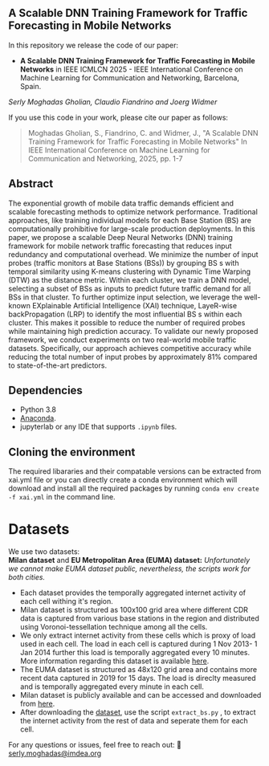 ## A Scalable DNN Training Framework for Traffic Forecasting in Mobile Networks

In this repository we release the code of our paper:
- **A Scalable DNN Training Framework for Traffic Forecasting in Mobile Networks** in IEEE ICMLCN 2025 - IEEE  International Conference on Machine Learning for Communication and Networking, Barcelona, Spain.

*Serly Moghadas Gholian, Claudio Fiandrino and Joerg Widmer*

If you use this code in your work, please cite our paper as follows: 
> Moghadas Gholian, S., Fiandrino, C. and Widmer, J., "A Scalable DNN Training Framework for Traffic Forecasting in Mobile Networks" In IEEE International Conference on Machine Learning for Communication and Networking, 2025, pp. 1-7

## Abstract

The exponential growth of mobile data traffic demands efficient and scalable forecasting methods to optimize network performance. Traditional approaches, like training individual models for each Base Station (BS) are computationally prohibitive for large-scale production deployments. In this paper, we propose a scalable Deep Neural Networks (DNN) training framework for mobile network traffic forecasting that reduces input redundancy and computational overhead. We minimize the number of input probes (traffic monitors at Base Stations (BSs)) by grouping BS s with temporal similarity using K-means clustering with Dynamic Time Warping (DTW) as the distance metric. Within each cluster, we train a DNN model, selecting a subset of BSs as inputs to predict future traffic demand for all BSs in that cluster. To further optimize input selection, we leverage the well-known EXplainable Artificial Intelligence (XAI) technique, LayeR-wise backPropagation (LRP) to identify the most influential BS s within each cluster. This makes it possible to reduce the number of required probes while maintaining high prediction accuracy. To validate our newly proposed framework, we conduct experiments on two real-world mobile traffic datasets. Specifically, our approach achieves competitive accuracy while reducing the total number of input probes by approximately 81% compared to state-of-the-art predictors.

## Dependencies 
- Python 3.8
- [Anaconda](https://www.anaconda.com/products/distribution). 
- jupyterlab or any IDE that supports `.ipynb` files.

## Cloning the environment
The required libararies and their compatable versions can be extracted from xai.yml file or you can directly create a conda environment which will download and install all the required packages by running `conda env create -f xai.yml` in the command line.

# Datasets
We use two datasets:\
**Milan dataset** and **EU Metropolitan Area (EUMA) dataset:**
*Unfortunately we cannot make EUMA dataset public, nevertheless, the scripts work for both cities.* 
- Each dataset provides the temporally aggregated internet activity of each cell withing it's region.
-  Milan dataset is structured as 100x100 grid area where different CDR data is captured from various base stations in the region and distributed using Voronoi-tessellation technique among all the cells.
- We only extract internet activity from these cells which is proxy of load used in each cell. The load in each cell is captured during 1 Nov 2013- 1 Jan 2014 further this load is temporally aggregated every 10 minutes. More information regarding this dataset is available [here](https://doi.org/10.1038/sdata.2015.55). 
- The EUMA dataset is structured as 48x120 grid area and contains more recent data captured in 2019 for 15 days. The load is direclty measured and is temporally aggregated every minute in each cell.
- Milan dataset is publicly available and can be accessed and downloaded from [here](https://doi.org/10.7910/DVN/EGZHFV).
-  After downloading the [dataset](https://doi.org/10.7910/DVN/EGZHFV), use the script `extract_bs.py` , to extract the internet activity from the rest of data and seperate them for each cell. 


For any questions or issues, feel free to reach out:
📧 serly.moghadas@imdea.org